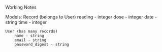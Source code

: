 Working Notes

Models:
    Record (belongs to User)
        reading - integer
        dose - integer
        date - string
        time - integer
        
    User (has many records)
        name - string
        email - string
        password_digest - string